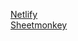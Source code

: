 
[Netlify](https://landing-page-raphael.netlify.app/)<br>
[Sheetmonkey](https://docs.google.com/spreadsheets/d/1JmGdznTqhg89QhPwXG8j95TtfSALGuRlSFeQ6ruCXUk/edit?usp=sharing)
